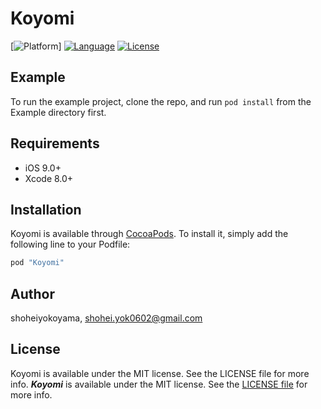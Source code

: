 # Koyomi

[![Platform](http://img.shields.io/badge/platform-ios-blue.svg?style=flat
)]
[![Language](http://img.shields.io/badge/language-swift-brightgreen.svg?style=flat
)](https://developer.apple.com/swift)
[![License](http://img.shields.io/badge/license-MIT-lightgrey.svg?style=flat
)](http://mit-license.org)

## Example

To run the example project, clone the repo, and run `pod install` from the Example directory first.

## Requirements

- iOS 9.0+
- Xcode 8.0+

## Installation
Koyomi is available through [CocoaPods](http://cocoapods.org). To install it, simply add the following line to your Podfile:

```ruby
pod "Koyomi"
```

## Author

shoheiyokoyama, shohei.yok0602@gmail.com

## License

Koyomi is available under the MIT license. See the LICENSE file for more info.
***Koyomi*** is available under the MIT license. See the [LICENSE file](https://github.com/shoheiyokoyama/Koyomi/blob/master/LICENSE) for more info.
